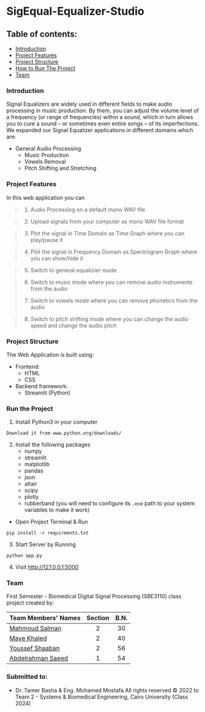 # SigEqual-Equalizer-Studio

## Table of contents:
- [Introduction](#introduction)
- [Project Features](#project-features)
- [Project Structure](#project-structure)
- [How to Run The Project](#run-the-project)
- [Team]()


### Introduction
Signal Equalizers are widely used in different fields to make 
audio processing in music production. By them, you can adjust the volume level of a frequency (or range of frequencies) within a sound, which in turn allows you to cure a sound – or sometimes even entire songs – of its imperfections.
We expanded our Signal Equalizer applications in different domains which are:
- General Audio Processing
  - Music Production
  - Vowels Removal
  - Pitch Shifting and Stretching   
### Project Features
In this web application you can
> 1. Audio Processing on a default mono WAV file

> 2. Upload signals from your computer as mono WAV file format

> 3. Plot the signal in Time Domain as Time Graph where you can play/pause it

> 4. Plot the signal in Frequency Domain as Spectrogram Graph where you can show/hide it

> 5. Switch to general equalizier mode  

> 6. Switch to music mode where you can remove audio instruments from the audio

> 7. Switch to vowels mode where you can remove phonetics from the audio

> 8. Switch to pitch shifting mode where you can change the audio speed and change the audio pitch


### Project Structure
The Web Application is built using:
- Frontend:
  - HTML
  - CSS
- Backend framework:
  - Streamlit (Python)

### Run the Project 
1. Install Python3 in your computer
``` 
Download it from www.python.org/downloads/
```
2. Install the following packages
   - numpy
   - streamlit
   - matplotlib
   - pandas
   - json
   - altair
   - scipy
   - plotly
   - rubberband (you will need to configure its `.exe` path to your system variables to make it work)
 - Open Project Terminal & Run
```
pip install -r requirments.txt
```
3. Start Server by Running 
```
python app.py
```

4. Visit http://127.0.0.1:5000

### Team
First Semester - Biomedical Digital Signal Processing (SBE3110) class project created by:

| Team Members' Names                                   | Section | B.N. |
|-------------------------------------------------------|:-------:|:----:|
| [Mahmoud Salman](https://github.com/mahmoud1yaser)  |    2    |  30   |
| [Maye Khaled](https://github.com/mayekhaled0)         |    2    |  40  |
| [Youssef Shaaban](https://github.com/youssef-shaban)  |    2    |   56  |
| [Abdelrahman Saeed](https://github.com/Abdelrahman-Yousef)       |    1    |  54  |

### Submitted to:
- Dr. Tamer Basha & Eng. Mohamed Mostafa
All rights reserved © 2022 to Team 2 - Systems & Biomedical Engineering, Cairo University (Class 2024)
